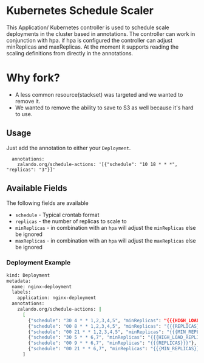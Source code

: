 ﻿# Kubernetes Schedule Scaler

This Application/ Kubernetes controller is used to schedule scale deployments in the cluster based in annotations.
The controller can work in conjunction with hpa. if hpa is configured the controller can adjust minReplicas and maxReplicas.
At the moment it supports reading the scaling definitions from directly in the annotations.

# Why fork?

- A less common resource(stackset) was targeted and we wanted to remove it.
- We wanted to remove the ability to save to S3 as well because it's hard to use.

## Usage


Just add the annotation to either your `Deployment`.

```
  annotations:
    zalando.org/schedule-actions: '[{"schedule": "10 18 * * *", "replicas": "3"}]'
```

## Available Fields 

The following fields are available
* `schedule` - Typical crontab format
* `replicas` - the number of replicas to scale to
* `minReplicas` - in combination with an `hpa` will adjust the `minReplicas` else be ignored
* `maxReplicas` - in combination with an `hpa` will adjust the `maxReplicas` else be ignored

### Deployment Example

```bash
kind: Deployment
metadata:
  name: nginx-deployment
  labels:
    application: nginx-deployment
  annotations:
    zalando.org/schedule-actions: |
      [
        {"schedule": "30 4 * * 1,2,3,4,5", "minReplicas": "{{{HIGH_LOAD_REPLICAS}}}"},
        {"schedule": "00 8 * * 1,2,3,4,5", "minReplicas": "{{{REPLICAS}}}"},
        {"schedule": "00 21 * * 1,2,3,4,5", "minReplicas": "{{{MIN_REPLICAS}}}"},
        {"schedule": "30 5 * * 6,7", "minReplicas": "{{{HIGH_LOAD_REPLICAS}}}"},
        {"schedule": "00 9 * * 6,7", "minReplicas": "{{{REPLICAS}}}"},
        {"schedule": "00 21 * * 6,7", "minReplicas": "{{{MIN_REPLICAS}}}"}
      ]
```